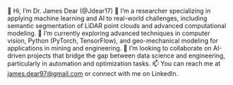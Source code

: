 👋 Hi, I’m Dr. James Dear (@Jdear17)
👀 I’m a researcher specializing in applying machine learning and AI to real-world challenges, including semantic segmentation of LiDAR point clouds and advanced computational modeling.
🌱 I’m currently exploring advanced techniques in computer vision, Python (PyTorch, TensorFlow), and geo-mechanical modeling for applications in mining and engineering.
💞️ I’m looking to collaborate on AI-driven projects that bridge the gap between data science and engineering, particularly in automation and optimization tasks.
📫 You can reach me at james.dear97@gmail.com or connect with me on LinkedIn.
<!--- Jdear17/Jdear17 is a ✨ special ✨ repository because its `README.md` (this file) appears on your GitHub profile. You can click the Preview link to take a look at your changes. --->
